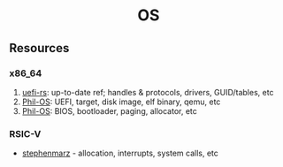 <div align="center">
<h1>OS</h1>
</div>

## Resources
### x86_64
1. [uefi-rs](https://rust-osdev.github.io/uefi-rs/HEAD/): up-to-date ref; handles & protocols, drivers, GUID/tables, etc
2. [Phil-OS](https://github.com/phil-opp/blog_os/blob/edition-3/blog/content/edition-3/posts/02-booting/uefi/index.md): UEFI, target, disk image, elf binary, qemu, etc
3. [Phil-OS](https://os.phil-opp.com): BIOS, bootloader, paging, allocator, etc

### RSIC-V
- [stephenmarz](https://osblog.stephenmarz.com) - allocation, interrupts, system calls, etc

